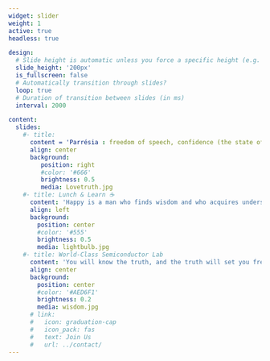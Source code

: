 ```yaml
---
widget: slider
weight: 1
active: true
headless: true

design:
  # Slide height is automatic unless you force a specific height (e.g. '400px')
  slide_height: '200px'
  is_fullscreen: false
  # Automatically transition through slides?
  loop: true
  # Duration of transition between slides (in ms)
  interval: 2000

content:
  slides:
    #- title: 
      content = 'Parrésia : freedom of speech, confidence (the state of feeling certain about the truth).'
      align: center
      background:
         position: right
         #color: '#666'
         brightness: 0.5
         media: Lovetruth.jpg
    #- title: Lunch & Learn ☕️
      content: 'Happy is a man who finds wisdom and who acquires understanding. :smile:'
      align: left
      background:
        position: center
        #color: '#555'
        brightness: 0.5
        media: lightbulb.jpg
    #- title: World-Class Semiconductor Lab
      content: 'You will know the truth, and the truth will set you free.'
      align: center
      background:
        position: center
        #color: '#AED6F1'
        brightness: 0.2
        media: wisdom.jpg
      # link:
      #   icon: graduation-cap
      #   icon_pack: fas
      #   text: Join Us
      #   url: ../contact/
---
```

